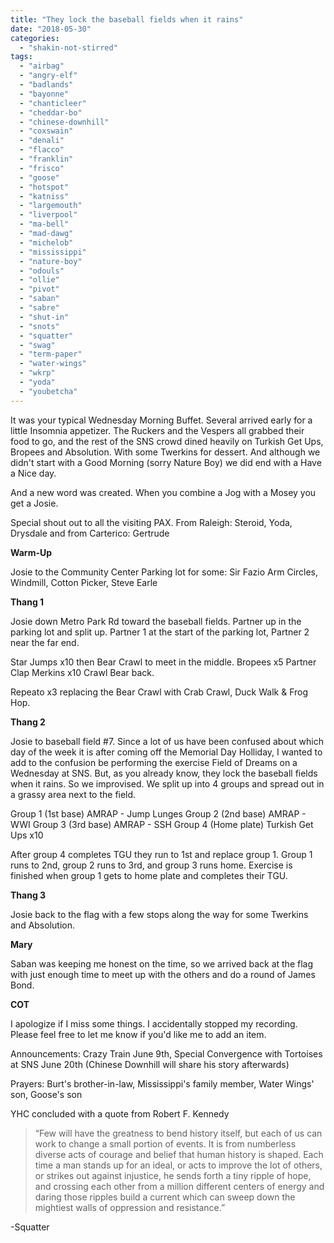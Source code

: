 ```yaml
---
title: "They lock the baseball fields when it rains"
date: "2018-05-30"
categories: 
  - "shakin-not-stirred"
tags: 
  - "airbag"
  - "angry-elf"
  - "badlands"
  - "bayonne"
  - "chanticleer"
  - "cheddar-bo"
  - "chinese-downhill"
  - "coxswain"
  - "denali"
  - "flacco"
  - "franklin"
  - "frisco"
  - "goose"
  - "hotspot"
  - "katniss"
  - "largemouth"
  - "liverpool"
  - "ma-bell"
  - "mad-dawg"
  - "michelob"
  - "mississippi"
  - "nature-boy"
  - "odouls"
  - "ollie"
  - "pivot"
  - "saban"
  - "sabre"
  - "shut-in"
  - "snots"
  - "squatter"
  - "swag"
  - "term-paper"
  - "water-wings"
  - "wkrp"
  - "yoda"
  - "youbetcha"
---
```


It was your typical Wednesday Morning Buffet. Several arrived early for a little Insomnia appetizer. The Ruckers and the Vespers all grabbed their food to go, and the rest of the SNS crowd dined heavily on Turkish Get Ups, Bropees and Absolution. With some Twerkins for dessert. And although we didn't start with a Good Morning (sorry Nature Boy) we did end with a Have a Nice day.

And a new word was created. When you combine a Jog with a Mosey you get a Josie.

Special shout out to all the visiting PAX. From Raleigh: Steroid, Yoda, Drysdale and from Carterico: Gertrude

**Warm-Up**

Josie to the Community Center Parking lot for some: Sir Fazio Arm Circles, Windmill, Cotton Picker, Steve Earle

**Thang 1**

Josie down Metro Park Rd toward the baseball fields. Partner up in the parking lot and split up. Partner 1 at the start of the parking lot, Partner 2 near the far end.

Star Jumps x10 then Bear Crawl to meet in the middle. Bropees x5 Partner Clap Merkins x10 Crawl Bear back.

Repeato x3 replacing the Bear Crawl with Crab Crawl, Duck Walk & Frog Hop.

**Thang 2**

Josie to baseball field #7. Since a lot of us have been confused about which day of the week it is after coming off the Memorial Day Holliday, I wanted to add to the confusion be performing the exercise Field of Dreams on a Wednesday at SNS. But, as you already know, they lock the baseball fields when it rains. So we improvised. We split up into 4 groups and spread out in a grassy area next to the field.

Group 1 (1st base) AMRAP - Jump Lunges Group 2 (2nd base) AMRAP - WWI Group 3 (3rd base) AMRAP - SSH Group 4 (Home plate) Turkish Get Ups x10

After group 4 completes TGU they run to 1st and replace group 1. Group 1 runs to 2nd, group 2 runs to 3rd, and group 3 runs home. Exercise is finished when group 1 gets to home plate and completes their TGU.

**Thang 3**

Josie back to the flag with a few stops along the way for some Twerkins and Absolution.

**Mary**

Saban was keeping me honest on the time, so we arrived back at the flag with just enough time to meet up with the others and do a round of James Bond.

**COT**

I apologize if I miss some things. I accidentally stopped my recording. Please feel free to let me know if you'd like me to add an item.

Announcements: Crazy Train June 9th, Special Convergence with Tortoises at SNS June 20th (Chinese Downhill will share his story afterwards)

Prayers: Burt's brother-in-law, Mississippi's family member, Water Wings' son, Goose's son

YHC concluded with a quote from Robert F. Kennedy

> “Few will have the greatness to bend history itself, but each of us can work to change a small portion of events. It is from numberless diverse acts of courage and belief that human history is shaped. Each time a man stands up for an ideal, or acts to improve the lot of others, or strikes out against injustice, he sends forth a tiny ripple of hope, and crossing each other from a million different centers of energy and daring those ripples build a current which can sweep down the mightiest walls of oppression and resistance.”

\-Squatter
